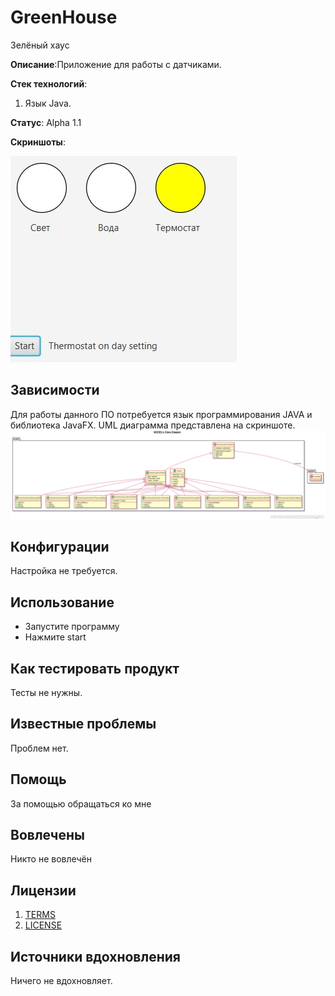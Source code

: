 # GreenHouse
Зелёный хаус

**Описание**:Приложение для работы с датчиками.

**Стек технологий**:
1) Язык Java.

**Статус**:  Alpha 1.1

  **Скриншоты**: 

![](https://github.com/Mortuumm/GreenHouse/blob/main/cwrob3g5d5c.jpg)


## Зависимости

Для работы данного ПО потребуется язык программирования JAVA и библиотека JavaFX.
UML диаграмма представлена на скриншоте.
![](https://github.com/Mortuumm/GreenHouse/blob/main/model-__MODEL_s_Class_Diagram____.png)
  
## Конфигурации

Настройка не требуется.

## Использование

- Запустите программу
- Нажмите start


## Как тестировать продукт

Тесты не нужны.

## Известные проблемы

Проблем нет.

## Помощь

За помощью обращаться ко мне


## Вовлечены

Никто не вовлечён

## Лицензии
1. [TERMS](TERMS.md)
2. [LICENSE](LICENSE)

## Источники вдохновления

Ничего не вдохновляет.


